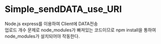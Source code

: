 # Simple_sendDATA_use_URI
Node.js express를 이용하여 Client에 DATA전송 <br>
업로드 개수 문제로 node_modules가 빠져있는 코드이므로 npm install을 통하여 node_modules가 설치되어야 작동한다.
